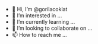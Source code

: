 - 👋 Hi, I’m @gorilacoklat
- 👀 I’m interested in ...
- 🌱 I’m currently learning ...
- 💞️ I’m looking to collaborate on ...
- 📫 How to reach me ...

<!---
gorilacoklat/gorilacoklat is a ✨ special ✨ repository because its `README.md` (this file) appears on your GitHub profile.
You can click the Preview link to take a look at your changes.
--->
